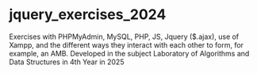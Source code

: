 # jquery_exercises_2024
Exercises with PHPMyAdmin, MySQL, PHP, JS, Jquery ($.ajax), use of Xampp, and the different ways they interact with each other to form, for example, an AMB. Developed in the subject Laboratory of Algorithms and Data Structures in 4th Year in 2025
